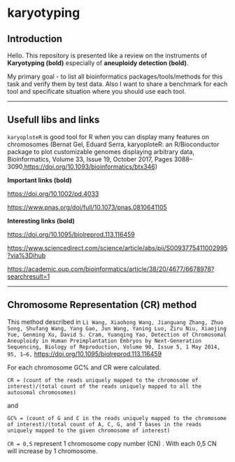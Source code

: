 # karyotyping
## Introduction
Hello. This repository is presented like a review on the instruments of **Karyotyping (bold)** especially of **aneuploidy detection (bold)**. 

My primary goal - to list all bioinformatics packages/tools/methods for this task and verify them by test data. Also I want to share a benchmark for each tool and specificate situation where you should use each tool. 

____
## Usefull libs and links
`karyoploteR` is good tool for R when you can display many features on chromosomes (Bernat Gel, Eduard Serra, karyoploteR: an R/Bioconductor package to plot customizable genomes displaying arbitrary data, Bioinformatics, Volume 33, Issue 19, October 2017, Pages 3088–3090,https://doi.org/10.1093/bioinformatics/btx346) 

**Important links (bold)**

https://doi.org/10.1002/pd.4033 

https://www.pnas.org/doi/full/10.1073/pnas.0810641105

**Interesting links (bold)**

https://doi.org/10.1095/biolreprod.113.116459 

https://www.sciencedirect.com/science/article/abs/pii/S0093775411002995?via%3Dihub 

https://academic.oup.com/bioinformatics/article/38/20/4677/6678978?searchresult=1

____ 
## Chromosome Representation (CR) method 
This method described in `Li Wang, Xiaohong Wang, Jianguang Zhang, Zhuo Song, Shufang Wang, Yang Gao, Jun Wang, Yaning Luo, Ziru Niu, Xiaojing Yue, Genming Xu, David S. Cram, Yuanqing Yao, Detection of Chromosomal Aneuploidy in Human Preimplantation Embryos by Next-Generation Sequencing, Biology of Reproduction, Volume 90, Issue 5, 1 May 2014, 95, 1–6,` https://doi.org/10.1095/biolreprod.113.116459

For each chromosome GC% and CR were calculated. 

`CR = (count of the reads uniquely mapped to the chromosome of interest)/(total count of the reads uniquely mapped to all the autosomal chromosomes)`

and 

`GC% = (count of G and C in the reads uniquely mapped to the chromosome of interest)/(total count of A, C, G, and T bases in the reads uniquely mapped to the given chromosome of interest)`

`CR = 0,5` represent 1 chromosome copy number (CN) . With each 0,5 CN will increase by 1 chromosome. 
